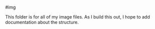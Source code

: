 #img

This folder is for all of my image files. As I build this out, I hope to add documentation about the structure. 